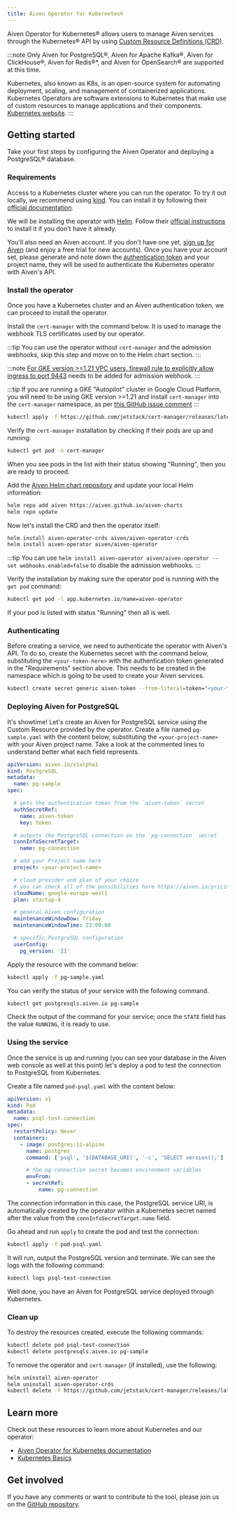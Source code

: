 ```yaml
---
title: Aiven Operator for Kubernetes®
---
```


Aiven Operator for Kubernetes® allows users to manage Aiven services
through the Kubernetes® API by using [Custom Resource Definitions
(CRD)](https://kubernetes.io/docs/tasks/extend-kubernetes/custom-resources/custom-resource-definitions/).

:::note
Only Aiven for PostgreSQL®, Aiven for Apache Kafka®, Aiven for
ClickHouse®, Aiven for Redis®\*, and Aiven for OpenSearch® are supported
at this time.

Kubernetes, also known as K8s, is an open-source system for automating
deployment, scaling, and management of containerized applications.
Kubernetes Operators are software extensions to Kubernetes that make use
of custom resources to manage applications and their components.
[Kubernetes website](https://kubernetes.io/).
:::

## Getting started

Take your first steps by configuring the Aiven Operator and deploying a
PostgreSQL® database.

### Requirements

Access to a Kubernetes cluster where you can run the operator. To try it
out locally, we recommend using [kind](https://kind.sigs.k8s.io/). You
can install it by following their [official
documentation](https://kind.sigs.k8s.io/docs/user/quick-start/#installation).

We will be installing the operator with [Helm](https://helm.sh/). Follow
their [official instructions](https://helm.sh/docs/intro/install/) to
install it if you don\'t have it already.

You\'ll also need an Aiven account. If you don\'t have one yet, [sign up
for
Aiven](https://console.aiven.io/signup?utm_source=devportal&utm_campaign=k8s-operator&utm_content=post)
(and enjoy a free trial for new accounts). Once you have your account
set, please generate and note down the
[authentication token](/docs/platform/howto/create_authentication_token) and your project name, they will be used to authenticate the
Kubernetes operator with Aiven's API.

### Install the operator

Once you have a Kubernetes cluster and an Aiven authentication token, we
can proceed to install the operator.

Install the `cert-manager` with the command below. It is used to manage
the webhook TLS certificates used by our operator.

:::tip
You can use the operator without `cert-manager` and the admission
webhooks, skip this step and move on to the Helm chart section.
:::

:::note
[For GKE version \>=1.21 VPC users, firewall rule to explicitly allow
ingress to port
9443](https://cloud.google.com/kubernetes-engine/docs/how-to/private-clusters#add_firewall_rules)
needs to be added for admission webhook.
:::

:::tip
If you are running a GKE \"Autopilot\" cluster in Google Cloud Platform,
you will need to be using GKE version \>=1.21 and install `cert-manager`
into the `cert-manager` namespace, as per [this GitHub issue
comment](https://github.com/cert-manager/cert-manager/issues/3717#issuecomment-975031637)
:::

```bash
kubectl apply -f https://github.com/jetstack/cert-manager/releases/latest/download/cert-manager.yaml
```

Verify the `cert-manager` installation by checking if their pods are up
and running:

```bash
kubectl get pod -n cert-manager
```

When you see pods in the list with their status showing \"Running\",
then you are ready to proceed.

Add the [Aiven Helm chart
repository](https://github.com/aiven/aiven-charts/) and update your
local Helm information:

```bash
helm repo add aiven https://aiven.github.io/aiven-charts
helm repo update
```

Now let's install the CRD and then the operator itself:

```bash
helm install aiven-operator-crds aiven/aiven-operator-crds
helm install aiven-operator aiven/aiven-operator
```

:::tip
You can use
`helm install aiven-operator aiven/aiven-operator --set webhooks.enabled=false`
to disable the admission webhooks.
:::

Verify the installation by making sure the operator pod is running with
the `get pod` command:

```bash
kubectl get pod -l app.kubernetes.io/name=aiven-operator
```

If your pod is listed with status \"Running\" then all is well.

### Authenticating

Before creating a service, we need to authenticate the operator with
Aiven's API. To do so, create the Kubernetes secret with the command
below, substituting the `<your-token-here>` with the authentication
token generated in the \"Requirements\" section above. This needs to be
created in the namespace which is going to be used to create your Aiven
services.

```bash
kubectl create secret generic aiven-token --from-literal=token="<your-token-here>"
```

### Deploying Aiven for PostgreSQL

It's showtime! Let's create an Aiven for PostgreSQL service using the
Custom Resource provided by the operator. Create a file named
`pg-sample.yaml` with the content below, substituting the
`<your-project-name>` with your Aiven project name. Take a look at the
commented lines to understand better what each field represents.

```yaml
apiVersion: aiven.io/v1alpha1
kind: PostgreSQL
metadata:
  name: pg-sample
spec:

  # gets the authentication token from the `aiven-token` secret
  authSecretRef:
    name: aiven-token
    key: token

  # outputs the PostgreSQL connection on the `pg-connection` secret
  connInfoSecretTarget:
    name: pg-connection

  # add your Project name here
  project: <your-project-name>

  # cloud provider and plan of your choice
  # you can check all of the possibilities here https://aiven.io/pricing
  cloudName: google-europe-west1
  plan: startup-4

  # general Aiven configuration
  maintenanceWindowDow: friday
  maintenanceWindowTime: 23:00:00

  # specific PostgreSQL configuration
  userConfig:
    pg_version: '11'
```

Apply the resource with the command below:

```bash
kubectl apply -f pg-sample.yaml
```

You can verify the status of your service with the following command.

```bash
kubectl get postgresqls.aiven.io pg-sample
```

Check the output of the command for your service; once the `STATE` field
has the value `RUNNING`, it is ready to use.

### Using the service

Once the service is up and running (you can see your database in the
Aiven web console as well at this point) let's deploy a pod to test the
connection to PostgreSQL from Kubernetes.

Create a file named `pod-psql.yaml` with the content below:

```yaml
apiVersion: v1
kind: Pod
metadata:
  name: psql-test-connection
spec:
  restartPolicy: Never
  containers:
    - image: postgres:11-alpine
      name: postgres
      command: ['psql', '$(DATABASE_URI)', '-c', 'SELECT version();']

      # the pg-connection secret becomes environment variables
      envFrom:
      - secretRef:
          name: pg-connection
```

The connection information in this case, the PostgreSQL service URI, is
automatically created by the operator within a Kubernetes secret named
after the value from the `connInfoSecretTarget.name` field.

Go ahead and run `apply` to create the pod and test the connection:

```bash
kubectl apply -f pod-psql.yaml
```

It will run, output the PostgreSQL version and terminate. We can see the
logs with the following command:

```bash
kubectl logs psql-test-connection
```

Well done, you have an Aiven for PostgreSQL service deployed through
Kubernetes.

### Clean up

To destroy the resources created, execute the following commands:

```bash
kubectl delete pod psql-test-connection
kubectl delete postgresqls.aiven.io pg-sample
```

To remove the operator and `cert-manager` (if installed), use the
following:

```bash
helm uninstall aiven-operator
helm uninstall aiven-operator-crds
kubectl delete -f https://github.com/jetstack/cert-manager/releases/latest/download/cert-manager.yaml
```

## Learn more

Check out these resources to learn more about Kubernetes and our
operator:

-   [Aiven Operator for Kubernetes
    documentation](https://aiven.github.io/aiven-operator)
-   [Kubernetes
    Basics](https://kubernetes.io/docs/tutorials/kubernetes-basics/)

## Get involved

If you have any comments or want to contribute to the tool, please join
us on the [GitHub repository](https://github.com/aiven/aiven-operator).
